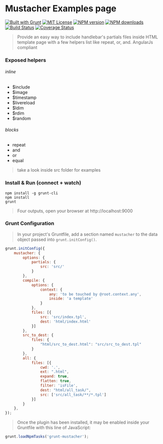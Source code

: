 <a name="mustacher"></a>
# Mustacher Examples page

[![Built with Grunt][grunt-img]](http://gruntjs.com/) [![MIT License][license-img]][license-url] [![NPM version][npm-version-img]][npm-url] [![NPM downloads][npm-downloads-img]][npm-url] [![Build Status][travis-img]][travis-url] [![Coverage Status][coverall-img]][coverall-url]

> Provide an easy way to include handlebar's partials files inside HTML template page with a few helpers list like repeat, or, and. AngularJs compliant

<a name="exposed-helpers"></a>
### Exposed helpers

###### inline

* $include
* $image
* $timestamp
* $livereload
* $ldim
* $rdim
* $random

###### blocks

* repeat
* and
* or
* equal

> take a look inside src folder for examples

<a name="install"></a>
### Install & Run (connect + watch)

```shell
npm install -g grunt-cli
npm install
grunt
```

> Four outputs, open your browser at http://localhost:9000

<a name="config"></a>
### Grunt Configuration

> In your project's Gruntfile, add a section named `mustacher` to the data object passed into `grunt.initConfig()`.

```javascript
grunt.initConfig({
    mustacher: {
        options: {
            partials: {
                src: 'src/'
            }
        },
        compile: {
            options: {
                context: {
                    any: 'to be touched by @root.context.any',
                    inside: 'a template'
                }
            },
            files: [{
                src: 'src/index.tpl',
                dest: 'html/index.html'
            }]
        },
        src_to_dest: {
            files: {
                "html/src_to_dest.html": "src/src_to_dest.tpl"
            }
        },
        all: {
            files: [{
                cwd: '.',
                ext: ".html",
                expand: true,
                flatten: true,
                filter: 'isFile',
                dest: "html/all_task/",
                src: ['src/all_task/**/*.tpl']
            }]
        }
    },
});
```

> Once the plugin has been installed, it may be enabled inside your Gruntfile with this line of JavaScript:

```javascript
grunt.loadNpmTasks('grunt-mustacher');
```

[grunt-img]: https://cdn.gruntjs.com/builtwith.png

[license-img]: http://img.shields.io/badge/license-MIT-blue.svg?style=flat-square
[license-url]: LICENSE-MIT

[coverall-url]: https://coveralls.io/r/sixertoy/grunt-mustacher
[coverall-img]: https://img.shields.io/coveralls/sixertoy/grunt-mustacher.svg?style=flat-square

[npm-url]: https://npmjs.org/package/grunt-mustacher
[npm-version-img]: http://img.shields.io/npm/v/grunt-mustacher.svg?style=flat-square
[npm-downloads-img]: http://img.shields.io/npm/dm/grunt-mustacher.svg?style=flat-square

[travis-url]: https://travis-ci.org/sixertoy/grunt-mustacher
[travis-img]: http://img.shields.io/travis/sixertoy/grunt-mustacher.svg?style=flat-square
